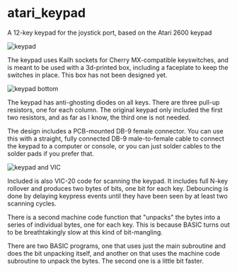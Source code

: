 # atari_keypad

A 12-key keypad for the joystick port, based on the Atari 2600 keypad

![keypad](2021-01-26%2015.11.23.jpg)

The keypad uses Kailh sockets for Cherry MX-compatible keyswitches,
and is meant to be used with a 3d-printed box, including a faceplate
to keep the switches in place. This box has not been designed yet.

![keypad bottom](2021-01-26%2015.11.12.jpg)

The keypad has anti-ghosting diodes on all keys. There are three
pull-up resistors, one for each column. The original keypad only
included the first two resistors, and as far as I know, the third
one is not needed.

The design includes a PCB-mounted DB-9 female connector. You can use
this with a straight, fully connected DB-9 male-to-female cable to
connect the keypad to a computer or console, or you can just solder
cables to the solder pads if you prefer that.

![keypad and VIC](2021-01-26%2015.07.02.jpg)

Included is also VIC-20 code for scanning the keypad. It includes
full N-key rollover and produces two bytes of bits, one bit for each
key. Debouncing is done by delaying keypress events until they have
been seen by at least two scanning cycles.

There is a second machine code function that "unpacks" the bytes into
a series of individual bytes, one for each key. This is because BASIC
turns out to be breathtakingly slow at this kind of bit-mangling.

There are two BASIC programs, one that uses just the main subroutine
and does the bit unpacking itself, and another on that uses the machine
code subroutine to unpack the bytes. The second one is a little bit
faster.
